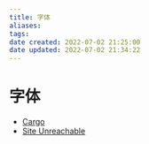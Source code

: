```yaml
---
title: 字体
aliases: 
tags: 
date created: 2022-07-02 21:25:00
date updated: 2022-07-02 21:34:22
---
```


# 字体

- [Cargo](https://cargo.site/)
- [Site Unreachable](https://github.com/tonsky/FiraCode)
